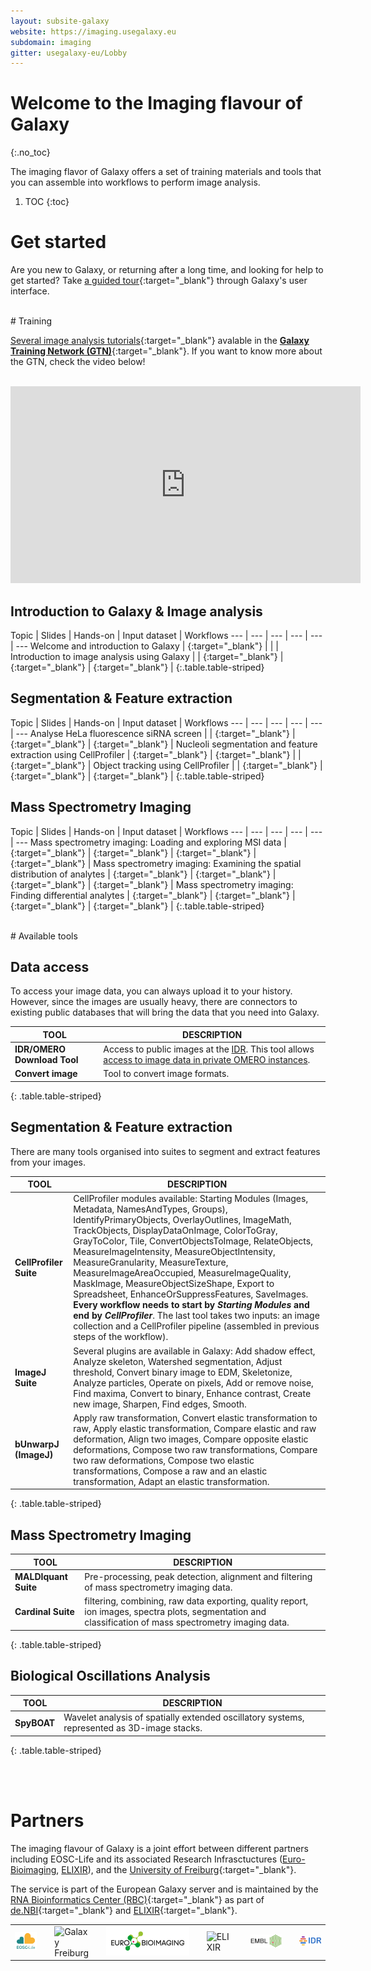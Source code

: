 ```yaml
---
layout: subsite-galaxy
website: https://imaging.usegalaxy.eu
subdomain: imaging
gitter: usegalaxy-eu/Lobby
---
```


# Welcome to the Imaging flavour of Galaxy
{:.no_toc}

The imaging flavor of Galaxy offers a set of training materials and tools that you can assemble into workflows to perform image analysis.


1. TOC
{:toc}


# Get started

Are you new to Galaxy, or returning after a long time, and looking for help to get started? Take [a guided tour](https://imaging.usegalaxy.eu/tours/core.galaxy_ui){:target="_blank"} through Galaxy's user interface.

<br>
# Training 

[Several image analysis tutorials](https://training.galaxyproject.org/training-material/topics/imaging/){:target="_blank"} avalable in the [__Galaxy Training Network (GTN)__](https://training.galaxyproject.org){:target="_blank"}. If you want to know more about the GTN, check the video below!

<br>

<iframe width="560" height="315"
src="https://www.youtube.com/embed/lDqWxzWNk1k"
title="YouTube video player"
frameborder="0"
allow="accelerometer; autoplay; clipboard-write; encrypted-media; gyroscope; picture-in-picture"
allowfullscreen>
</iframe>

<br>

## Introduction to Galaxy & Image analysis

Topic | Slides | Hands-on | Input dataset | Workflows
--- | --- | --- | --- | --- | ---
Welcome and introduction to Galaxy | [<i class="fa fa-slideshare" aria-hidden="true"></i>](https://training.galaxyproject.org/training-material/topics/introduction/tutorials/galaxy-intro-short/slides.html){:target="_blank"}  | | |
Introduction to image analysis using Galaxy  | | [<i class="fa fa-laptop" aria-hidden="true"></i>](https://training.galaxyproject.org/training-material/topics/imaging/tutorials/imaging-introduction/tutorial.html){:target="_blank"} | [<i class="fa fa-files-o" aria-hidden="true"></i>](http://doi.org/10.5281/zenodo.3362976){:target="_blank"} | [<i class="fa fa-share-alt" aria-hidden="true"></i>](https://training.galaxyproject.org/training-material/topics/imaging/tutorials/imaging-introduction/workflows/){:target="_blank"} |
{:.table.table-striped}


## Segmentation & Feature extraction

Topic | Slides | Hands-on | Input dataset | Workflows
--- | --- | --- | --- | --- | ---
Analyse HeLa fluorescence siRNA screen | |  [<i class="fa fa-laptop" aria-hidden="true"></i>](https://training.galaxyproject.org/training-material/topics/imaging/tutorials/hela-screen-analysis/tutorial.html){:target="_blank"} | [<i class="fa fa-files-o" aria-hidden="true"></i>](http://doi.org/10.5281/zenodo.3362976){:target="_blank"} | [<i class="fa fa-share-alt" aria-hidden="true"></i>](https://training.galaxyproject.org/training-material/topics/imaging/tutorials/hela-screen-analysis/workflows/){:target="_blank"} |
Nucleoli segmentation and feature extraction using CellProfiler  | [<i class="fa fa-slideshare" aria-hidden="true"></i>](https://training.galaxyproject.org/training-material/topics/imaging/tutorials/tutorial-CP/slides.html#1){:target="_blank"} | [<i class="fa fa-laptop" aria-hidden="true"></i>](https://training.galaxyproject.org/training-material/topics/imaging/tutorials/tutorial-CP/tutorial.html){:target="_blank"} |  | [<i class="fa fa-share-alt" aria-hidden="true"></i>](https://training.galaxyproject.org/training-material/topics/imaging/tutorials/tutorial-CP/workflows/){:target="_blank"} |
Object tracking using CellProfiler   |  | [<i class="fa fa-laptop" aria-hidden="true"></i>](https://training.galaxyproject.org/training-material/topics/imaging/tutorials/object-tracking-using-cell-profiler/tutorial.html){:target="_blank"} | [<i class="fa fa-files-o" aria-hidden="true"></i>](http://doi.org/10.5281/zenodo.4567084){:target="_blank"} | [<i class="fa fa-share-alt" aria-hidden="true"></i>](https://training.galaxyproject.org/training-material/topics/imaging/tutorials/object-tracking-using-cell-profiler/workflows/){:target="_blank"} |
{:.table.table-striped}

## Mass Spectrometry Imaging

Topic | Slides | Hands-on | Input dataset | Workflows
--- | --- | --- | --- | --- | ---
Mass spectrometry imaging: Loading and exploring MSI data | [<i class="fa fa-slideshare" aria-hidden="true"></i>](https://training.galaxyproject.org/training-material/topics/proteomics/slides/introduction.html#1){:target="_blank"}  |  [<i class="fa fa-laptop" aria-hidden="true"></i>](https://training.galaxyproject.org/training-material/topics/proteomics/tutorials/mass-spectrometry-imaging-loading-exploring-data/tutorial.html){:target="_blank"} | [<i class="fa fa-files-o" aria-hidden="true"></i>](http://doi.org/10.5281/zenodo.1560646){:target="_blank"} | [<i class="fa fa-share-alt" aria-hidden="true"></i>](https://training.galaxyproject.org/training-material/topics/proteomics/tutorials/mass-spectrometry-imaging-loading-exploring-data/workflows/){:target="_blank"} |
Mass spectrometry imaging: Examining the spatial distribution of analytes  | [<i class="fa fa-slideshare" aria-hidden="true"></i>](https://training.galaxyproject.org/training-material/topics/metabolomics/slides/introduction.html#1){:target="_blank"} | [<i class="fa fa-laptop" aria-hidden="true"></i>](https://training.galaxyproject.org/training-material/topics/metabolomics/tutorials/msi-analyte-distribution/tutorial.html){:target="_blank"} | [<i class="fa fa-files-o" aria-hidden="true"></i>](http://doi.org/10.5281/zenodo.484496){:target="_blank"} | [<i class="fa fa-share-alt" aria-hidden="true"></i>](https://training.galaxyproject.org/training-material/topics/metabolomics/tutorials/msi-analyte-distribution/workflows/){:target="_blank"} |
Mass spectrometry imaging: Finding differential analytes | [<i class="fa fa-slideshare" aria-hidden="true"></i>](https://training.galaxyproject.org/training-material/topics/metabolomics/slides/introduction.html#1){:target="_blank"} | [<i class="fa fa-laptop" aria-hidden="true"></i>](https://training.galaxyproject.org/training-material/topics/metabolomics/tutorials/msi-analyte-distribution/tutorial.html){:target="_blank"} | [<i class="fa fa-files-o" aria-hidden="true"></i>](http://doi.org/10.5281/zenodo.484496){:target="_blank"} | [<i class="fa fa-share-alt" aria-hidden="true"></i>](https://training.galaxyproject.org/training-material/topics/metabolomics/tutorials/msi-analyte-distribution/workflows/){:target="_blank"} |
{:.table.table-striped}

<br>
# Available tools

## Data access

To access your image data, you can always upload it to your history. However, since the images are usually heavy, there are connectors to existing public databases that will bring the data that you need into Galaxy.


TOOL | DESCRIPTION
--- | ---
**IDR/OMERO Download Tool** | Access to public images at the [IDR](https://idr.openmicroscopy.org/). This tool allows [access to image data in private OMERO instances](https://galaxyproject.eu/posts/2020/11/23/OMERO-post/).
**Convert image** | Tool to convert image formats.
{: .table.table-striped}

## Segmentation & Feature extraction

There are many tools organised into suites to segment and extract features from your images. 

TOOL | DESCRIPTION
--- | ---
**CellProfiler Suite** | CellProfiler modules available: Starting Modules (Images, Metadata, NamesAndTypes, Groups), IdentifyPrimaryObjects, OverlayOutlines, ImageMath, TrackObjects, DisplayDataOnImage, ColorToGray, GrayToColor, Tile, ConvertObjectsToImage, RelateObjects, MeasureImageIntensity, MeasureObjectIntensity, MeasureGranularity, MeasureTexture, MeasureImageAreaOccupied, MeasureImageQuality, MaskImage, MeasureObjectSizeShape,  Export to Spreadsheet, EnhanceOrSuppressFeatures, SaveImages. **Every workflow needs to start by _Starting Modules_ and end by _CellProfiler_**. The last tool takes two inputs: an image collection and a CellProfiler pipeline (assembled in previous steps of the workflow).
**ImageJ Suite** | Several plugins are available in Galaxy: Add shadow effect, Analyze skeleton, Watershed segmentation, Adjust threshold, Convert binary image to EDM, Skeletonize, Analyze particles, Operate on pixels, Add or remove noise, Find maxima, Convert to binary, Enhance contrast, Create new image, Sharpen, Find edges, Smooth. 
**bUnwarpJ (ImageJ)** | Apply raw transformation, Convert elastic transformation to raw, Apply elastic transformation, Compare elastic and raw deformation, Align two images, Compare opposite elastic deformations, Compose two raw transformations, Compare two raw deformations, Compose two elastic transformations, Compose a raw and an elastic transformation, Adapt an elastic transformation.
{: .table.table-striped}

## Mass Spectrometry Imaging

TOOL | DESCRIPTION
--- | ---
**MALDIquant Suite** |  Pre-processing, peak detection, alignment and filtering of mass spectrometry imaging data.
**Cardinal Suite** | filtering, combining, raw data exporting, quality report, ion images, spectra plots, segmentation and classification of mass spectrometry imaging data.
{: .table.table-striped}

## Biological Oscillations Analysis

TOOL | DESCRIPTION
--- | ---
**SpyBOAT** | Wavelet analysis of spatially extended oscillatory systems, represented as 3D-image stacks.
{: .table.table-striped}


<br><br>

# Partners

The imaging flavour of Galaxy is a joint effort between different partners including EOSC-Life and its associated Research Infrasctuctures ([Euro-Bioimaging](https://www.eurobioimaging.eu/), [ELIXIR](https://elixir-europe.org/)), and the [University of Freiburg](https://galaxyproject.eu/freiburg/){:target="_blank"}.

The service is part of the European Galaxy server and is maintained by the [RNA Bioinformatics Center (RBC)](https://www.denbi.de/network/rna-bioinformatics-center-rbc){:target="_blank"} as part of [de.NBI](https://www.denbi.de){:target="_blank"} and [ELIXIR](http://elixir-europe.org){:target="_blank"}.

<table border="0"><tr>
<td width="10%">
<img alt="EOSC-Life" src="/assets/media/EOSC_logo.png" />
</td>
<td with="8%"></td>
<td width="12%">
<img alt="Galaxy Freiburg" src="/assets/media/freiburg-galaxy.svg" />
</td>
<td with="0%"></td>
<td width="30%">
<img alt="Euro-Bioimaging" src="/assets/media/eubi_logo.png" />
</td>
<td with="0%"></td>
<td width="10%">
<img alt="ELIXIR" src="/assets/media/elixir_logo.png" />
</td>
<td with="1%"></td>
<td width="13%">
<img alt="EMBL" src="/assets/media/logo_EMBL.png" />
</td>
<td with="3%"></td>
<td width="10%">
<img alt="IDR" src="/assets/media/idr_logo.png" />
</td>
</tr></table>